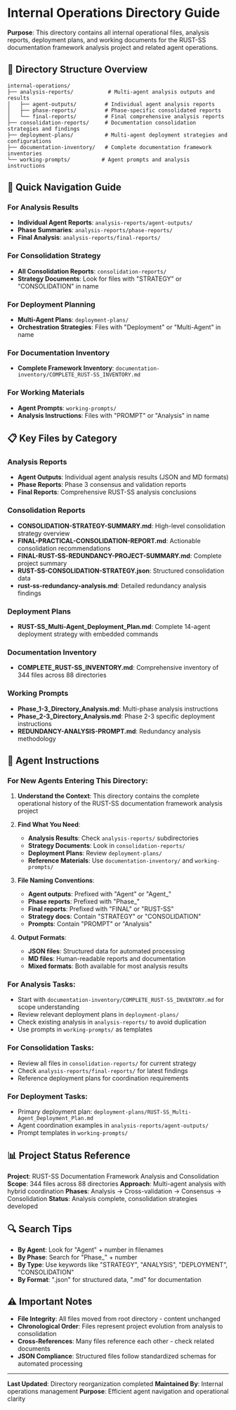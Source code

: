 # Internal Operations Directory Guide

**Purpose**: This directory contains all internal operational files, analysis reports, deployment plans, and working documents for the RUST-SS documentation framework analysis project and related agent operations.

## 📁 Directory Structure Overview

```
internal-operations/
├── analysis-reports/           # Multi-agent analysis outputs and results
│   ├── agent-outputs/         # Individual agent analysis reports
│   ├── phase-reports/         # Phase-specific consolidated reports  
│   └── final-reports/         # Final comprehensive analysis reports
├── consolidation-reports/     # Documentation consolidation strategies and findings
├── deployment-plans/          # Multi-agent deployment strategies and configurations
├── documentation-inventory/   # Complete documentation framework inventories
└── working-prompts/          # Agent prompts and analysis instructions
```

## 🎯 Quick Navigation Guide

### For Analysis Results
- **Individual Agent Reports**: `analysis-reports/agent-outputs/`
- **Phase Summaries**: `analysis-reports/phase-reports/`
- **Final Analysis**: `analysis-reports/final-reports/`

### For Consolidation Strategy
- **All Consolidation Reports**: `consolidation-reports/`
- **Strategy Documents**: Look for files with "STRATEGY" or "CONSOLIDATION" in name

### For Deployment Planning
- **Multi-Agent Plans**: `deployment-plans/`
- **Orchestration Strategies**: Files with "Deployment" or "Multi-Agent" in name

### For Documentation Inventory
- **Complete Framework Inventory**: `documentation-inventory/COMPLETE_RUST-SS_INVENTORY.md`

### For Working Materials
- **Agent Prompts**: `working-prompts/`
- **Analysis Instructions**: Files with "PROMPT" or "Analysis" in name

## 📋 Key Files by Category

### Analysis Reports
- **Agent Outputs**: Individual agent analysis results (JSON and MD formats)
- **Phase Reports**: Phase 3 consensus and validation reports
- **Final Reports**: Comprehensive RUST-SS analysis conclusions

### Consolidation Reports
- **CONSOLIDATION-STRATEGY-SUMMARY.md**: High-level consolidation strategy overview
- **FINAL-PRACTICAL-CONSOLIDATION-REPORT.md**: Actionable consolidation recommendations
- **FINAL-RUST-SS-REDUNDANCY-PROJECT-SUMMARY.md**: Complete project summary
- **RUST-SS-CONSOLIDATION-STRATEGY.json**: Structured consolidation data
- **rust-ss-redundancy-analysis.md**: Detailed redundancy analysis findings

### Deployment Plans
- **RUST-SS_Multi-Agent_Deployment_Plan.md**: Complete 14-agent deployment strategy with embedded commands

### Documentation Inventory
- **COMPLETE_RUST-SS_INVENTORY.md**: Comprehensive inventory of 344 files across 88 directories

### Working Prompts
- **Phase_1-3_Directory_Analysis.md**: Multi-phase analysis instructions
- **Phase_2-3_Directory_Analysis.md**: Phase 2-3 specific deployment instructions
- **REDUNDANCY-ANALYSIS-PROMPT.md**: Redundancy analysis methodology

## 🚀 Agent Instructions

### For New Agents Entering This Directory:

1. **Understand the Context**: This directory contains the complete operational history of the RUST-SS documentation framework analysis project

2. **Find What You Need**:
   - **Analysis Results**: Check `analysis-reports/` subdirectories
   - **Strategy Documents**: Look in `consolidation-reports/`
   - **Deployment Plans**: Review `deployment-plans/`
   - **Reference Materials**: Use `documentation-inventory/` and `working-prompts/`

3. **File Naming Conventions**:
   - **Agent outputs**: Prefixed with "Agent" or "Agent_"
   - **Phase reports**: Prefixed with "Phase_"
   - **Final reports**: Prefixed with "FINAL" or "RUST-SS"
   - **Strategy docs**: Contain "STRATEGY" or "CONSOLIDATION"
   - **Prompts**: Contain "PROMPT" or "Analysis"

4. **Output Formats**:
   - **JSON files**: Structured data for automated processing
   - **MD files**: Human-readable reports and documentation
   - **Mixed formats**: Both available for most analysis results

### For Analysis Tasks:
- Start with `documentation-inventory/COMPLETE_RUST-SS_INVENTORY.md` for scope understanding
- Review relevant deployment plans in `deployment-plans/`
- Check existing analysis in `analysis-reports/` to avoid duplication
- Use prompts in `working-prompts/` as templates

### For Consolidation Tasks:
- Review all files in `consolidation-reports/` for current strategy
- Check `analysis-reports/final-reports/` for latest findings
- Reference deployment plans for coordination requirements

### For Deployment Tasks:
- Primary deployment plan: `deployment-plans/RUST-SS_Multi-Agent_Deployment_Plan.md`
- Agent coordination examples in `analysis-reports/agent-outputs/`
- Prompt templates in `working-prompts/`

## 📊 Project Status Reference

**Project**: RUST-SS Documentation Framework Analysis and Consolidation
**Scope**: 344 files across 88 directories
**Approach**: Multi-agent analysis with hybrid coordination
**Phases**: Analysis → Cross-validation → Consensus → Consolidation
**Status**: Analysis complete, consolidation strategies developed

## 🔍 Search Tips

- **By Agent**: Look for "Agent" + number in filenames
- **By Phase**: Search for "Phase_" + number
- **By Type**: Use keywords like "STRATEGY", "ANALYSIS", "DEPLOYMENT", "CONSOLIDATION"
- **By Format**: ".json" for structured data, ".md" for documentation

## ⚠️ Important Notes

- **File Integrity**: All files moved from root directory - content unchanged
- **Chronological Order**: Files represent project evolution from analysis to consolidation
- **Cross-References**: Many files reference each other - check related documents
- **JSON Compliance**: Structured files follow standardized schemas for automated processing

---

**Last Updated**: Directory reorganization completed
**Maintained By**: Internal operations management
**Purpose**: Efficient agent navigation and operational clarity
